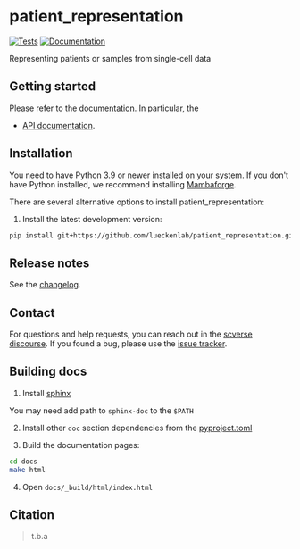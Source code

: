 # patient_representation

[![Tests][badge-tests]][link-tests]
[![Documentation][badge-docs]][link-docs]

[badge-tests]: https://img.shields.io/github/actions/workflow/status/VladimirShitov/patient_representation/test.yaml?branch=main
[link-tests]: https://github.com/lueckenlab/patient_representation/actions/workflows/test.yml
[badge-docs]: https://img.shields.io/readthedocs/patient_representation

Representing patients or samples from single-cell data

## Getting started

Please refer to the [documentation][link-docs]. In particular, the

-   [API documentation][link-api].

## Installation

You need to have Python 3.9 or newer installed on your system. If you don't have
Python installed, we recommend installing [Mambaforge](https://github.com/conda-forge/miniforge#mambaforge).

There are several alternative options to install patient_representation:

<!--
1) Install the latest release of `patient_representation` from `PyPI <https://pypi.org/project/patient_representation/>`_:

```bash
pip install patient_representation
```
-->

1. Install the latest development version:

```bash
pip install git+https://github.com/lueckenlab/patient_representation.git@main
```

## Release notes

See the [changelog][changelog].

## Contact

For questions and help requests, you can reach out in the [scverse discourse][scverse-discourse].
If you found a bug, please use the [issue tracker][issue-tracker].

## Building docs

1. Install [sphinx](https://www.sphinx-doc.org/en/master/usage/installation.html)

You may need add path to `sphinx-doc` to the `$PATH`

2. Install other `doc` section dependencies from the [pyproject.toml](https://github.com/lueckenlab/patient_representation/blob/main/pyproject.toml)

3. Build the documentation pages:

```bash
cd docs
make html
```

4. Open `docs/_build/html/index.html`

## Citation

> t.b.a

[scverse-discourse]: https://discourse.scverse.org/
[issue-tracker]: https://github.com/lueckenlab/patient_representation/issues
[changelog]: https://patient_representation.readthedocs.io/latest/changelog.html
[link-docs]: https://patient_representation.readthedocs.io
[link-api]: https://patient_representation.readthedocs.io/latest/api.html
